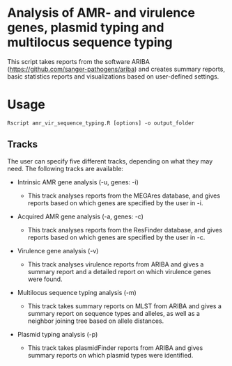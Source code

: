 # Analysis of AMR- and virulence genes, plasmid typing and multilocus sequence typing

This script takes reports from the software ARIBA 
(https://github.com/sanger-pathogens/ariba) and creates summary reports, 
basic statistics reports and visualizations based on user-defined 
settings.

# Usage
```
Rscript amr_vir_sequence_typing.R [options] -o output_folder
```

## Tracks
The user can specify five different tracks, depending on what they may 
need. The following tracks are available:

- Intrinsic AMR gene analysis (-u, genes: -i)
	+ This track analyses reports from the MEGAres database, and 
gives reports based on which genes are specified by the user in -i.

- Acquired AMR gene analysis (-a, genes: -c)
	+ This track analyses reports from the ResFinder database, and 
gives reports based on which genes are specified by the user in -c.

- Virulence gene analysis (-v)
	+ This track analyses virulence reports from ARIBA and gives a 
summary report and a detailed report on which virulence genes were 
found.

- Multilocus sequence typing analysis (-m)
	+ This track takes summary reports on MLST from ARIBA and gives 
a summary report on sequence types and alleles, as well as a neighbor 
joining tree based on allele distances.

- Plasmid typing analysis (-p)
	+ This track takes plasmidFinder reports from ARIBA and gives 
summary reports on which plasmid types were identified.
